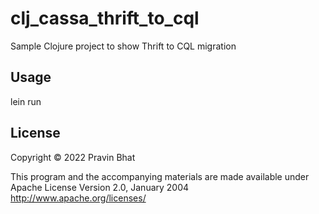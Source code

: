 # clj_cassa_thrift_to_cql

Sample Clojure project to show Thrift to CQL migration

## Usage

lein run


## License

Copyright © 2022 Pravin Bhat

This program and the accompanying materials are made available under
                                 Apache License
                           Version 2.0, January 2004
                        http://www.apache.org/licenses/

